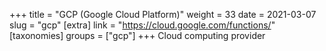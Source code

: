 +++
title = "GCP (Google Cloud Platform)"
weight = 33
date = 2021-03-07
slug = "gcp"
[extra]
link = "https://cloud.google.com/functions/"
[taxonomies]
groups = ["gcp"]
+++
Cloud computing provider

